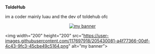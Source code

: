 **ToldeHub**

im a coder mainly luau and the dev of toldehub ofc

<p align="center">
  <a href="https://toldehub.tk" target="_blank" rel="noreferrer"><img src="[https://user-images.githubusercontent.com/117697918/205430081-a4f77366-00df-4c43-9fc3-45cbe49c5164.png)" alt="my banner"></a>
</p>

<p align=”center”>

<img width=”200" height=”200" src=”https://user-images.githubusercontent.com/117697918/205430081-a4f77366-00df-4c43-9fc3-45cbe49c5164.png" alt=”my banner”>

</p>
